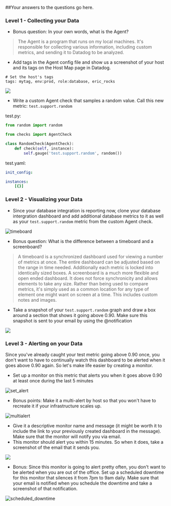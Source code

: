 ##Your answers to the questions go here.

### Level 1 - Collecting your Data

* Bonus question: In your own words, what is the Agent?

> The Agent is a program that runs on my local machines. It's responsible for collecting various information, including custom metrics, and sending it to Datadog to be analyzed.

* Add tags in the Agent config file and show us a screenshot of your host and its tags on the Host Map page in Datadog.

```
# Set the host's tags
tags: mytag, env:prod, role:database, eric_rocks
```

<img src="http://imgur.com/YJ8eODc.png">

* Write a custom Agent check that samples a random value. Call this new metric: `test.support.random`

test.py:

```python
from random import random

from checks import AgentCheck

class RandomCheck(AgentCheck):
    def check(self, instance):
        self.gauge('test.support.random', random())
```

test.yaml:

```YAML
init_config:

instances:
    [{}]
```

### Level 2 - Visualizing your Data
* Since your database integration is reporting now, clone your database intergration dashboard and add additional database metrics to it as well as your `test.support.random` metric from the custom Agent check.

<img alt = "timeboard" src="http://imgur.com/RwzF4DJ.png">

* Bonus question: What is the difference between a timeboard and a screenboard?

> A timeboard is a synchronized dashboard used for viewing a number of metrics at once. The entire dashboard can be adjusted based on the range in time needed. Additionally each metric is locked into identically sized boxes. A screenboard is a much more flexible and open ended dashboard. It does not force synchronicity and allows elements to take any size. Rather than being used to compare metrics, it's simply used as a common location for any type of element one might want on screen at a time. This includes custom notes and images.

* Take a snapshot of your `test.support.random` graph and draw a box around a section that shows it going above 0.90. Make sure this snapshot is sent to your email by using the @notification

<img name="box" src="http://imgur.com/6uHcw2J.png">

### Level 3 - Alerting on your Data

Since you've already caught your test metric going above 0.90 once, you don't want to have to continually watch this dashboard to be alerted when it goes above 0.90 again.  So let's make life easier by creating a monitor.  
* Set up a monitor on this metric that alerts you when it goes above 0.90 at least once during the last 5 minutes 

<img alt="set_alert" src="http://imgur.com/VuKbnof.png">

* Bonus points:  Make it a multi-alert by host so that you won't have to recreate it if your infrastructure scales up.  

<img alt="multialert" src="http://imgur.com/nSFHLu7.png">

* Give it a descriptive monitor name and message (it might be worth it to include the link to your previously created dashboard in the message).  Make sure that the monitor will notify you via email.
* This monitor should alert you within 15 minutes. So when it does, take a screenshot of the email that it sends you.

<img class = "email" src="http://imgur.com/Vo2HOmZ.png">

* Bonus: Since this monitor is going to alert pretty often, you don't want to be alerted when you are out of the office. Set up a scheduled downtime for this monitor that silences it from 7pm to 9am daily. Make sure that your email is notified when you schedule the downtime and take a screenshot of that notification.

<img alt="scheduled_downtime" src="http://imgur.com/4g6Vy1b.png">
